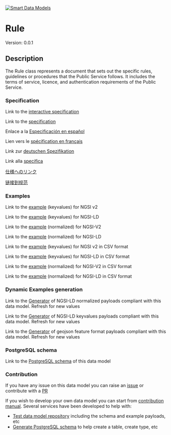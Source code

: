 [![Smart Data Models](https://smartdatamodels.org/wp-content/uploads/2022/01/SmartDataModels_logo.png "Logo")](https://smartdatamodels.org)
# Rule
Version: 0.0.1

## Description 

The Rule class represents a document that sets out the specific rules, guidelines or procedures that the Public Service follows. It includes the terms of service, licence, and authentication requirements of the Public Service.
### Specification

Link to the [interactive specification](https://swagger.lab.fiware.org/?url=https://smart-data-models.github.io/dataModel.CPSV-AP/Rule/swagger.yaml)

Link to the [specification](https://github.com/smart-data-models/dataModel.CPSV-AP/blob/master/Rule/doc/spec.md)

Enlace a la [Especificación en español](https://github.com/smart-data-models/dataModel.CPSV-AP/blob/master/Rule/doc/spec_ES.md)

Lien vers le [spécification en français](https://github.com/smart-data-models/dataModel.CPSV-AP/blob/master/Rule/doc/spec_FR.md)

Link zur [deutschen Spezifikation](https://github.com/smart-data-models/dataModel.CPSV-AP/blob/master/Rule/doc/spec_DE.md)

Link alla [specifica](https://github.com/smart-data-models/dataModel.CPSV-AP/blob/master/Rule/doc/spec_IT.md)

[仕様へのリンク](https://github.com/smart-data-models/dataModel.CPSV-AP/blob/master/Rule/doc/spec_JA.md)

[链接到规范](https://github.com/smart-data-models/dataModel.CPSV-AP/blob/master/Rule/doc/spec_ZH.md)
### Examples

Link to the [example](https://smart-data-models.github.io/dataModel.CPSV-AP/Rule/examples/example.json) (keyvalues) for NGSI v2

Link to the [example](https://smart-data-models.github.io/dataModel.CPSV-AP/Rule/examples/example.jsonld) (keyvalues) for NGSI-LD

Link to the [example](https://smart-data-models.github.io/dataModel.CPSV-AP/Rule/examples/example-normalized.json) (normalized) for NGSI-V2

Link to the [example](https://smart-data-models.github.io/dataModel.CPSV-AP/Rule/examples/example-normalized.jsonld) (normalized) for NGSI-LD

Link to the [example](https://github.com/smart-data-models/dataModel.CPSV-AP/blob/master/Rule/examples/example.json.csv) (keyvalues) for NGSI v2 in CSV format

Link to the [example](https://github.com/smart-data-models/dataModel.CPSV-AP/blob/master/Rule/examples/example.jsonld.csv) (keyvalues) for NGSI-LD in CSV format

Link to the [example](https://github.com/smart-data-models/dataModel.CPSV-AP/blob/master/Rule/examples/example-normalized.json.csv) (normalized) for NGSI-V2 in CSV format

Link to the [example](https://github.com/smart-data-models/dataModel.CPSV-AP/blob/master/Rule/examples/example-normalized.jsonld.csv) (normalized) for NGSI-LD in CSV format
### Dynamic Examples generation

Link to the [Generator](https://smartdatamodels.org/extra/ngsi-ld_generator.php?schemaUrl=https://raw.githubusercontent.com/smart-data-models/dataModel.CPSV-AP/master/Rule/schema.json&email=info@smartdatamodels.org) of NGSI-LD normalized payloads compliant with this data model. Refresh for new values

Link to the [Generator](https://smartdatamodels.org/extra/ngsi-ld_generator_keyvalues.php?schemaUrl=https://raw.githubusercontent.com/smart-data-models/dataModel.CPSV-AP/master/Rule/schema.json&email=info@smartdatamodels.org) of NGSI-LD keyvalues payloads compliant with this data model. Refresh for new values

Link to the [Generator](https://smartdatamodels.org/extra/geojson_features_generator.php?schemaUrl=https://raw.githubusercontent.com/smart-data-models/dataModel.CPSV-AP/master/Rule/schema.json&email=info@smartdatamodels.org) of geojson feature format payloads compliant with this data model. Refresh for new values
### PostgreSQL schema

Link to the [PostgreSQL schema](https://github.com/smart-data-models/dataModel.CPSV-AP/blob/master/Rule/schema.sql) of this data model
### Contribution

 If you have any issue on this data model you can raise an [issue](https://github.com/smart-data-models/dataModel.CPSV-AP/issues)  or contribute with a [PR](https://github.com/smart-data-models/dataModel.CPSV-AP/pulls)

 If you wish to develop your own data model you can start from [contribution manual](https://bit.ly/contribution_manual). Several services have been developed to help with: 
 - [Test data model repository](https://smartdatamodels.org/index.php/data-models-contribution-api/) including the schema and example payloads, etc
 - [Generate PostgreSQL schema](https://smartdatamodels.org/index.php/sql-service/) to help create a table, create type, etc